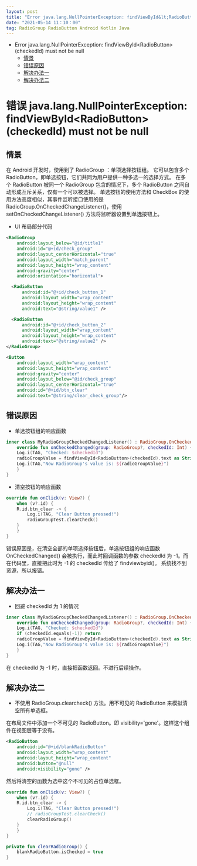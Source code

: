 ```yaml
---
layout: post
title: "Error java.lang.NullPointerException: findViewById&lt;RadioButton&gt;(checkedId) must not be null"
date: "2021-05-14 11：10：00"
tag: RadioGroup RadioButton Android Kotlin Java
---
```

- Error java.lang.NullPointerException: findViewById&lt;RadioButton&gt;(checkedId) must not be null
  - [情景](#org8fc74e5)
  - [错误原因](#orgf991045)
  - [解决办法一](#orgc2102ad)
  - [解决办法二](#org3428ee0)


<a id="org63bc53e"></a>

# 错误 java.lang.NullPointerException: findViewById&lt;RadioButton&gt;(checkedId) must not be null


<a id="org8fc74e5"></a>

## 情景

在 Android 开发时，使用到了 RadioGroup ：单项选择按钮组。 它可以包含多个 RadioButton，即单选按钮，它们共同为用户提供一种多选一的选择方式。 在多个 RadioButton 被同一个 RadioGroup 包含的情况下，多个 RadioButton 之间自动形成互斥关系，仅有一个可以被选择。 单选按钮的使用方法和 CheckBox 的使用方法高度相似，其事件监听接口使用的是 RadioGroup.OnCheckedChangeListener()，使用 setOnCheckedChangeListener() 方法将监听器设置到单选按钮上。

-   UI 布局部分代码

```xml
<RadioGroup
    android:layout_below="@id/title1"
    android:id="@+id/check_group"
    android:layout_centerHorizontal="true"
    android:layout_width="match_parent"
    android:layout_height="wrap_content"
    android:gravity="center"
    android:orientation="horizontal">

  <RadioButton
      android:id="@+id/check_button_1"
      android:layout_width="wrap_content"
      android:layout_height="wrap_content"
      android:text="@string/value1" />

  <RadioButton
      android:id="@+id/check_button_2"
      android:layout_width="wrap_content"
      android:layout_height="wrap_content"
      android:text="@string/value2" />
</RadioGroup>

<Button
    android:layout_width="wrap_content"
    android:layout_height="wrap_content"
    android:gravity="center"
    android:layout_below="@id/check_group"
    android:layout_centerHorizontal="true"
    android:id="@+id/btn_clear"
    android:text="@string/clear_check_group"/>
```


<a id="orgf991045"></a>

## 错误原因

-   单选按钮组的响应函数

```kotlin
inner class MyRadioGroupCheckedChangedListener() : RadioGroup.OnCheckedChangeListener {
    override fun onCheckedChanged(group: RadioGroup?, checkedId: Int) {
	Log.i(TAG, "Checked: $checkedId")
	radioGroupValue = findViewById<RadioButton>(checkedId).text as String
	Log.i(TAG,"Now RadioGroup's value is: ${radioGroupValue}")
    }
}
```

-   清空按钮的响应函数

```kotlin
override fun onClick(v: View?) {
    when (v?.id) {
	R.id.btn_clear -> {
	    Log.i(TAG, "Clear Button pressed!")
	    radioGroupTest.clearCheck()
	}
    }
}
```

错误原因是，在清空全部的单项选择按钮后，单选按钮组的响应函数 OnCheckedChanged() 会被执行，而此时回调函数的参数 checkedId 为 -1。而在代码里，直接把此时为 -1 的 checkedId 传给了 findviewbyid()。 系统找不到资源，所以报错。


<a id="orgc2102ad"></a>

## 解决办法一

-   回避 checkedId 为 1 的情况

```kotlin
inner class MyRadioGroupCheckedChangedListener() : RadioGroup.OnCheckedChangeListener {
    override fun onCheckedChanged(group: RadioGroup?, checkedId: Int) {
	Log.i(TAG, "Checked: $checkedId")
	if (checkedId.equals(-1)) return
	radioGroupValue = findViewById<RadioButton>(checkedId).text as String
	Log.i(TAG,"Now RadioGroup's value is: ${radioGroupValue}")
    }
}
```

在 checkedId 为 -1 时，直接把函数返回。不进行后续操作。


<a id="org3428ee0"></a>

## 解决办法二

-   不使用 RadioGroup.clearcheck() 方法。用不可见的 RadioButton 来模拟清空所有单选框。

在布局文件中添加一个不可见的 RadioButton。即 visibility='gone'。这样这个组件在视图层等于没有。

```xml
<RadioButton
    android:id="@+id/blankRadioButton"
    android:layout_width="wrap_content"
    android:layout_height="wrap_content"
    android:button="@null"
    android:visibility="gone" />
```

然后将清空的函数为选中这个不可见的占位单选框。

```kotlin
override fun onClick(v: View?) {
    when (v?.id) {
	R.id.btn_clear -> {
	    Log.i(TAG, "Clear Button pressed!")
	    // radioGroupTest.clearCheck()
	    clearRadioGroup()
	}
    }
}

private fun clearRadioGroup() {
    blankRadioButton.isChecked = true
}
```
